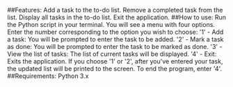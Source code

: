 ##Features:
Add a task to the to-do list.
Remove a completed task from the list.
Display all tasks in the to-do list.
Exit the application.
##How to use:
Run the Python script in your terminal.
You will see a menu with four options.
Enter the number corresponding to the option you wish to choose:
'1' - Add a task: You will be prompted to enter the task to be added.
'2' - Mark a task as done: You will be prompted to enter the task to be marked as done.
'3' - View the list of tasks: The list of current tasks will be displayed.
'4' - Exit: Exits the application.
If you choose '1' or '2', after you've entered your task, the updated list will be printed to the screen.
To end the program, enter '4'.
##Requirements:
Python 3.x
